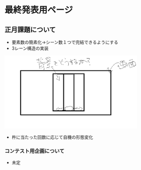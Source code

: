 # 最終発表用ページ

## 正月課題について
- 要素数の簡素化→シーン数１つで完結できるようにする
- 3レーン構造の実装

<img src="イメージ画像.png" aly="" style="height : 240px">

- 杵に当たった回数に応じて自機の形態変化

### コンテスト用企画について
- 未定
